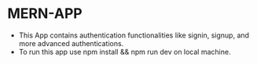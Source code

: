 # MERN-APP

- This App contains authentication functionalities like signin, signup, and more advanced authentications.
- To run this app use npm install && npm run dev on local machine.
